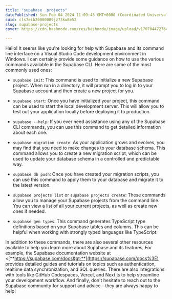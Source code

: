 ```yaml
---
title: "supabase  projects"
datePublished: Sun Feb 04 2024 11:09:43 GMT+0000 (Coordinated Universal Time)
cuid: cls7eib20000009jz73kw8e52
slug: supabase-projects
cover: https://cdn.hashnode.com/res/hashnode/image/upload/v1707044727648/0d0f0a41-2a01-4e54-8f95-1a250b218b34.png

---
```


Hello! It seems like you're looking for help with Supabase and its command line interface on a Visual Studio Code development environment in Windows. I can certainly provide some guidance on how to use the various commands available in the Supabase CLI. Here are some of the most commonly used ones:

* `supabase init`: This command is used to initialize a new Supabase project. When run in a directory, it will prompt you to log in to your Supabase account and then create a new project for you.
    
* `supabase start`: Once you have initialized your project, this command can be used to start the local development server. This will allow you to test out your application locally before deploying it to production.
    
* `supabase --help`: If you ever need assistance using any of the Supabase CLI commands, you can use this command to get detailed information about each one.
    
* `supabase migration create`: As your application grows and evolves, you may find that you need to make changes to your database schema. This command allows you to create a new migration script, which can be used to update your database schema in a controlled and predictable way.
    
* `supabase db push`: Once you have created your migration scripts, you can use this command to apply them to your database and migrate it to the latest version.
    
* `supabase projects list` or `supabase projects create`: These commands allow you to manage your Supabase projects from the command line. You can view a list of all your current projects, as well as create new ones if needed.
    
* `supabase gen types`: This command generates TypeScript type definitions based on your Supabase tables and columns. This can be helpful when working with strongly typed languages like TypeScript.
    

In addition to these commands, there are also several other resources available to help you learn more about Supabase and its features. For example, the Supabase documentation website at &lt;[**https://supabase.com/docs&gt;**](https://supabase.com/docs%3E) provides detailed guides and tutorials on topics such as authentication, realtime data synchronization, and SQL queries. There are also integrations with tools like GitHub Codespaces, Vercel, and Next.js to help streamline your development workflow. And finally, don't hesitate to reach out to the Supabase community for support and advice - they are always happy to help!